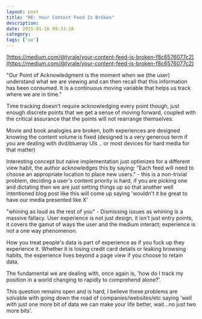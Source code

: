 ```yaml
---
layout: post
title: "RE: Your Content Feed Is Broken"
description:
date: 2015-01-16 09:33:18
category:
tags: ['ux']
---
```


[https://medium.com/@tyrale/your-content-feed-is-broken-f8c6576077c2](https://medium.com/@tyrale/your-content-feed-is-broken-f8c6576077c2)

"Our Point of Acknowledgment is the moment when we (the user) understand what we are viewing and can then recall that this information has been consumed. It is a continuous moving variable that helps us track where we are in time."

Time tracking doesn't require acknowledging every point though, just enough discrete points that we get a sense of moving forward, coupled with the critical assurance that the points will not rearrange themselves.

Movie and book analogies are broken, both experiences are designed knowing the content volume is fixed (designed is a very generous term if you are dealing with dvd/blueray UIs .. or most devices for hard media for that matter)

Interesting concept but naive implementation just optimizes for a different view habit, the author acknowledges this by saying:
"Each feed will need to choose an appropriate location to place new users." - this is a non-trivial problem, deciding a user's content priority is hard, if you are picking one and dictating then we are just setting things up so that another well intentioned blog post like this will come up saying 'wouldn't it be great to have our media presented like X'

"whining as loud as the rest of you" - Dismissing issues as whining is a massive fallacy. User experience is not just design, it isn't just entry points, it covers the gamut of ways the user and the medium interact; experience is not a one way phenomenon.

How you treat people's data is part of experience as if you fuck up they experience it. Whether it is losing credit card details or leaking browsing habits, the experience lives beyond a page view if you choose to retain data.

The fundamental we are dealing with, once again is, 'how do I track my position in a world changing to rapidly to comprehend alone?'.

This question remains open and is hard, I believe these problems are solvable with going down the road of companies/websites/etc saying 'well with just one more bit of data we can make your life better, wait...no just two more bits'.
